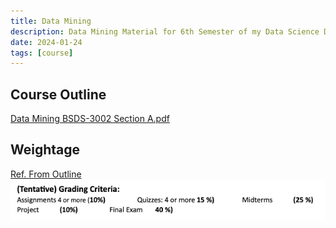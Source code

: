 ```yaml
---
title: Data Mining
description: Data Mining Material for 6th Semester of my Data Science Degree.
date: 2024-01-24
tags: [course]
---
```


## Course Outline

[Data Mining BSDS-3002 Section A.pdf](assets/Data%20Mining%20BSDS-3002%20Section%20A-20240124212849-dgqmdrt.pdf)

## Weightage

[Ref. From Outline](assets/Data%20Mining%20BSDS-3002%20Section%20A-20240124212849-dgqmdrt.pdf#page=3)\
​![](assets/Data%20Mining%20BSDS-3002%20Section%20A-P3-20240124213028-20240124213028-tsizb59.png)​
